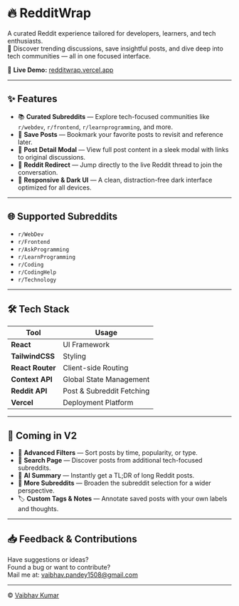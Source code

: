 # 🔥 RedditWrap

A curated Reddit experience tailored for developers, learners, and tech enthusiasts.  
🚀 Discover trending discussions, save insightful posts, and dive deep into tech communities — all in one focused interface.

🔗 **Live Demo:** [redditwrap.vercel.app](https://redditwrap.vercel.app)

---

## ✨ Features

- 📚 **Curated Subreddits** — Explore tech-focused communities like `r/webdev`, `r/frontend`, `r/learnprogramming`, and more.
- 💾 **Save Posts** — Bookmark your favorite posts to revisit and reference later.
- 🧠 **Post Detail Modal** — View full post content in a sleek modal with links to original discussions.
- 🔗 **Reddit Redirect** — Jump directly to the live Reddit thread to join the conversation.
- 🌙 **Responsive & Dark UI** — A clean, distraction-free dark interface optimized for all devices.

---

## 🌐 Supported Subreddits

- `r/WebDev`
- `r/Frontend`
- `r/AskProgramming`
- `r/LearnProgramming`
- `r/Coding`
- `r/CodingHelp`
- `r/Technology`

---

## 🛠 Tech Stack

| Tool             | Usage                     |
| ---------------- | ------------------------- |
| **React**        | UI Framework              |
| **TailwindCSS**  | Styling                   |
| **React Router** | Client-side Routing       |
| **Context API**  | Global State Management   |
| **Reddit API**   | Post & Subreddit Fetching |
| **Vercel**       | Deployment Platform       |

---

## 🔮 Coming in V2

- 🧩 **Advanced Filters** — Sort posts by time, popularity, or type.
- 🔎 **Search Page** — Discover posts from additional tech-focused subreddits.
- 🤖 **AI Summary** — Instantly get a TL;DR of long Reddit posts.
- 🧵 **More Subreddits** — Broaden the subreddit selection for a wider perspective.
- 🏷️ **Custom Tags & Notes** — Annotate saved posts with your own labels and thoughts.

---

## 📥 Feedback & Contributions

Have suggestions or ideas?  
Found a bug or want to contribute?  
Mail me at: vaibhav.pandey1508@gmail.com

---
© [Vaibhav Kumar](https://github.com/prgVaibhav)
